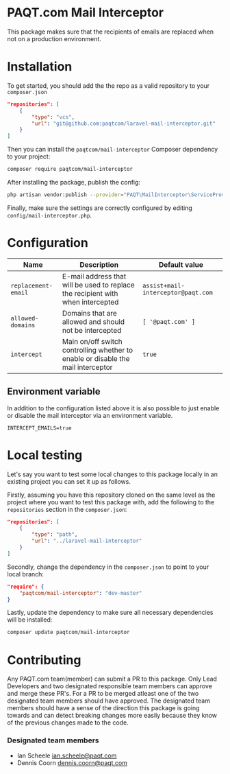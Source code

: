 # PAQT.com Mail Interceptor
This package makes sure that the recipients of emails are replaced when not on a production environment.

# Installation

To get started, you should add the the repo as a valid repository to your `composer.json`
```json
"repositories": [
    {
        "type": "vcs",
        "url": "git@github.com:paqtcom/laravel-mail-interceptor.git"
    }
]
```

Then you can install the `paqtcom/mail-interceptor` Composer dependency to your project:
```bash
composer require paqtcom/mail-interceptor
```
After installing the package, publish the config:
```bash
php artisan vendor:publish --provider="PAQT\MailInterceptor\ServiceProvider"
```
Finally, make sure the settings are correctly configured by editing `config/mail-interceptor.php`.

# Configuration

| Name                | Description                                                                      | Default value                        |
| ------------------- | -------------------------------------------------------------------------------- | ------------------------------------ |
| `replacement-email` | E-mail address that will be used to replace the recipient with when intercepted  | `assist+mail-interceptor@paqt.com` |
| `allowed-domains`   | Domains that are allowed and should not be intercepted                           | `[ '@paqt.com' ]`                  |
| `intercept`         | Main on/off switch controlling whether to enable or disable the mail interceptor | `true`                               |

## Environment variable

In addition to the configuration listed above it is also possible to just enable or disable the mail interceptor via an environment variable.

```dotenv
INTERCEPT_EMAILS=true
```

# Local testing

Let's say you want to test some local changes to this package locally in an existing project you can set it up as follows.

Firstly, assuming you have this repository cloned on the same level as the project where you want to test this package
with, add the following to the `repositories` section in the `composer.json`:
```json
"repositories": [
    {
        "type": "path",
        "url": "../laravel-mail-interceptor"
    }
]
```

Secondly, change the dependency in the `composer.json` to point to your local branch:
```json
"require": {
    "paqtcom/mail-interceptor": "dev-master"
}
```

Lastly, update the dependency to make sure all necessary dependencies will be installed:
```bash
composer update paqtcom/mail-interceptor
```

# Contributing
Any PAQT.com team(member) can submit a PR to this package. Only Lead Developers and two designated responsible
team members can approve and merge these PR's. For a PR to be merged atleast one of the two designated team members
should have approved. The designated team members should have a sense of the direction this package is going towards
and can detect breaking changes more easily because they know of the previous changes made to the code.

### Designated team members
-   Ian Scheele <ian.scheele@paqt.com>
-   Dennis Coorn <dennis.coorn@paqt.com>
